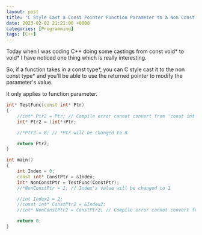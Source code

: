 ```yaml
---
layout: post
title: "C Style Cast a Const Pointer Function Parameter to a Non Const Pointer"
date: 2023-02-02 21:21:00 +0000
categories: [Programming]
tags: [C++]
---
```


Today when I was coding C++ doing some castings from const void* to void* I have noticed one thing which is really interesting.

So, if a function takes in a const type*, you can C style cast it to the non const type* and you'll be able to use the returned pointer to modify the parameter's value.

It only applies to function parameter.

```cpp
int* TestFunc(const int* Ptr)
{
    //int* Ptr2 = Ptr; // Compile error cannot convert from 'const int *' to 'int *'
	int* Ptr2 = (int*)Ptr;

	//*Ptr2 = 8; // *Ptr will be changed to 8

	return Ptr2;
}

int main()
{
	int Index = 0;
	const int* ConstPtr = &Index;
	int* NonConstPtr = TestFunc(ConstPtr);
	//*NonConstPtr = 1; // Index's value will be changed to 1

	//int Index2 = 2;
	//const int* ConstPtr2 = &Index2;
	//int* NonConstPtr2 = ConstPtr2; // Compile error cannot convert from 'const int *' to 'int *'

	return 0;
}
```